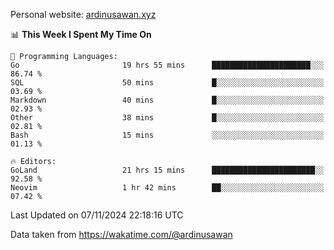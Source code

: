 Personal website: [ardinusawan.xyz](https://ardinusawan.xyz)

<!--START_SECTION:waka-->
📊 **This Week I Spent My Time On** 

```text
💬 Programming Languages: 
Go                       19 hrs 55 mins      ██████████████████████░░░   86.74 % 
SQL                      50 mins             █░░░░░░░░░░░░░░░░░░░░░░░░   03.69 % 
Markdown                 40 mins             █░░░░░░░░░░░░░░░░░░░░░░░░   02.93 % 
Other                    38 mins             █░░░░░░░░░░░░░░░░░░░░░░░░   02.81 % 
Bash                     15 mins             ░░░░░░░░░░░░░░░░░░░░░░░░░   01.13 % 

🔥 Editors: 
GoLand                   21 hrs 15 mins      ███████████████████████░░   92.58 % 
Neovim                   1 hr 42 mins        ██░░░░░░░░░░░░░░░░░░░░░░░   07.42 % 
```


 Last Updated on 07/11/2024 22:18:16 UTC
<!--END_SECTION:waka-->
Data taken from https://wakatime.com/@ardinusawan

